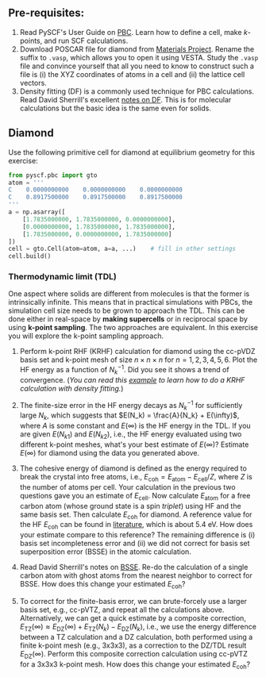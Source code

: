## Pre-requisites:
1. Read PySCF's User Guide on [PBC](https://pyscf.org/user/pbc.html). Learn how to define a cell, make *k*-points, and run SCF calculations.
2. Download POSCAR file for diamond from [Materials Project](https://next-gen.materialsproject.org/materials/mp-66/). Rename the suffix to `.vasp`, which allows you to open it using VESTA. Study the `.vasp` file and convince yourself that all you need to know to construct such a file is (i) the XYZ coordinates of atoms in a cell and (ii) the lattice cell vectors.
3. Density fitting (DF) is a commonly used technique for PBC calculations. Read David Sherrill's excellent [notes on DF](http://vergil.chemistry.gatech.edu/notes/df.pdf). This is for molecular calculations but the basic idea is the same even for solids.

## Diamond

Use the following primitive cell for diamond at equilibrium geometry for this exercise:
```python
from pyscf.pbc import gto
atom = '''
C    0.0000000000    0.0000000000    0.0000000000
C    0.8917500000    0.8917500000    0.8917500000
'''
a = np.asarray([
    [1.7835000000, 1.7835000000, 0.0000000000],
    [0.0000000000, 1.7835000000, 1.7835000000],
    [1.7835000000, 0.0000000000, 1.7835000000]
])
cell = gto.Cell(atom=atom, a=a, ...)    # fill in other settings
cell.build()
```

### Thermodynamic limit (TDL)

One aspect where solids are different from molecules is that the former is intrinsically infinite. This means that in practical simulations with PBCs, the simulation cell size needs to be grown to approach the TDL. This can be done either in real-space by **making supercells** or in reciprocal space by using **k-point sampling**. The two approaches are equivalent. In this exercise you will explore the k-point sampling approach.

1. Perform k-point RHF (KRHF) calculation for diamond using the cc-pVDZ basis set and k-point mesh of size $n \times n \times n$ for $n = 1, 2, 3, 4, 5, 6$. Plot the HF energy as a function of $N_k^{-1}$. Did you see it shows a trend of convergence. (*You can read this [example](https://github.com/pyscf/pyscf/blob/master/examples/pbc/21-k_points_all_electron_scf.py) to learn how to do a KRHF calculation with density fitting.*)

2. The finite-size error in the HF energy decays as $N_k^{-1}$ for sufficiently large $N_k$, which suggests that $E(N_k) = \frac{A}{N_k} + E(\infty)$, where $A$ is some constant and $E(\infty)$ is the HF energy in the TDL. If you are given $E(N_{k1})$ and $E(N_{k2})$, i.e., the HF energy evaluated using two different k-point meshes, what's your best estimate of $E(\infty)$? Estimate $E(\infty)$ for diamond using the data you generated above.

3. The cohesive energy of diamond is defined as the energy required to break the crystal into free atoms, i.e., $E_{\mathrm{coh}} = E_{\mathrm{atom}} - E_{\mathrm{cell}}/Z$, where $Z$ is the number of atoms per cell. Your calculation in the previous two questions gave you an estimate of $E_{\mathrm{cell}}$. Now calculate $E_{\mathrm{atom}}$ for a free carbon atom (whose ground state is a spin *triplet*) using HF and the same basis set. Then calculate $E_{\mathrm{coh}}$ for diamond. A reference value for the HF $E_{\mathrm{coh}}$ can be found in [literature](https://doi.org/10.1063/5.0119633), which is about 5.4 eV. How does your estimate compare to this reference? The remaining difference is (i) basis set incompleteness error and (ii) we did not correct for basis set superposition error (BSSE) in the atomic calculation.

4. Read David Sherrill's notes on [BSSE](http://vergil.chemistry.gatech.edu/notes/cp.pdf). Re-do the calculation of a single carbon atom with ghost atoms from the nearest neighbor to correct for BSSE. How does this change your estimated $E_{\mathrm{coh}}$?

5. To correct for the finite-basis error, we can brute-forcely use a larger basis set, e.g., cc-pVTZ, and repeat all the calculations above. Alternatively, we can get a quick estimate by a composite correction, $E_{\mathrm{TZ}}(\infty) \approx E_{\mathrm{DZ}}(\infty) + E_{\mathrm{TZ}}(N_k) - E_{\mathrm{DZ}}(N_k)$, i.e., we use the energy difference between a TZ calculation and a DZ calculation, both performed using a finite k-point mesh (e.g., 3x3x3), as a correction to the DZ/TDL result $E_{\mathrm{DZ}}(\infty)$. Perform this composite correction calculation using cc-pVTZ for a 3x3x3 k-point mesh. How does this change your estimated $E_{\mathrm{coh}}$?
